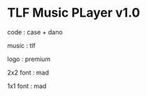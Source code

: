 # TLF Music PLayer v1.0

code : case + dano

music : tlf

logo : premium

2x2 font : mad

1x1 font : mad
